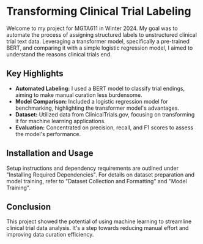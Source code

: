 # Transforming Clinical Trial Labeling

Welcome to my project for MGTA611 in Winter 2024. My goal was to automate the process of assigning structured labels to unstructured clinical trial text data. Leveraging a transformer model, specifically a pre-trained BERT, and comparing it with a simple logistic regression model, I aimed to understand the reasons clinical trials end.

## Key Highlights

- **Automated Labeling:** I used a BERT model to classify trial endings, aiming to make manual curation less burdensome.
- **Model Comparison:** Included a logistic regression model for benchmarking, highlighting the transformer model's advantages.
- **Dataset:** Utilized data from ClinicalTrials.gov, focusing on transforming it for machine learning applications.
- **Evaluation:** Concentrated on precision, recall, and F1 scores to assess the model's performance.

## Installation and Usage

Setup instructions and dependency requirements are outlined under "Installing Required Dependencies". For details on dataset preparation and model training, refer to "Dataset Collection and Formatting" and "Model Training".

## Conclusion

This project showed the potential of using machine learning to streamline clinical trial data analysis. It's a step towards reducing manual effort and improving data curation efficiency.
